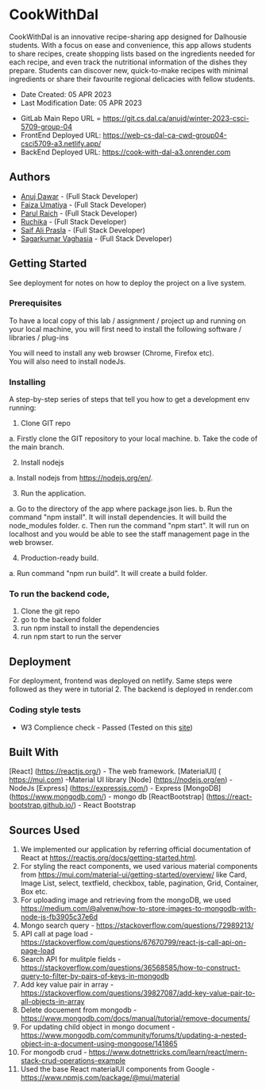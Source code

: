 <!--- The following README.md sample file was adapted from https://gist.github.com/PurpleBooth/109311bb0361f32d87a2#file-readme-template-md by Gabriella Mosquera for academic use --->

# CookWithDal

CookWithDal is an innovative recipe-sharing app designed for Dalhousie students. With a focus on ease and convenience, this app allows students to share recipes, create shopping lists based on the ingredients needed for each recipe, and even track the nutritional information of the dishes they prepare. Students can discover new, quick-to-make recipes with minimal ingredients or share their favourite regional delicacies with fellow students.

- Date Created: 05 APR 2023
- Last Modification Date: 05 APR 2023

* GitLab Main Repo URL = https://git.cs.dal.ca/anujd/winter-2023-csci-5709-group-04
* FrontEnd Deployed URL: https://web-cs-dal-ca-cwd-group04-csci5709-a3.netlify.app/
* BackEnd Deployed URL: https://cook-with-dal-a3.onrender.com

## Authors

- [Anuj Dawar](an877696@dal.ca) - (Full Stack Developer)
- [Faiza Umatiya](faizaumatiya@dal.ca) - (Full Stack Developer)
- [Parul Raich](pr678267@dal.ca) - (Full Stack Developer)
- [Ruchika](rc315087@dal.ca) - (Full Stack Developer)
- [Saif Ali Prasla](sf527330@dal.ca) - (Full Stack Developer)
- [Sagarkumar Vaghasia](sg682034@dal.ca) - (Full Stack Developer)

## Getting Started

See deployment for notes on how to deploy the project on a live system.

### Prerequisites

To have a local copy of this lab / assignment / project up and running on your local machine, you will first need to install the following software / libraries / plug-ins

You will need to install any web browser (Chrome, Firefox etc).  
You will also need to install nodeJs.

### Installing

A step-by-step series of steps that tell you how to get a development env running:

1. Clone GIT repo

a. Firstly clone the GIT repository to your local machine.
b. Take the code of the main branch.

2. Install nodejs

a. Install nodejs from https://nodejs.org/en/.

3. Run the application.

a. Go to the directory of the app where package.json lies.
b. Run the command "npm install". It will install dependencies. It will build the node_modules folder.
c. Then run the command "npm start". It will run on localhost and you would be able to see the staff management page in the web browser.

4. Production-ready build.

a. Run command "npm run build". It will create a build folder.

### To run the backend code,

1. Clone the git repo
2. go to the backend folder
3. run npm install to install the dependencies
4. run npm start to run the server

## Deployment

For deployment, frontend was deployed on netlify. Same steps were followed as they were in tutorial 2.
The backend is deployed in render.com

### Coding style tests

- W3 Complience check - Passed (Tested on this [site](https://validator.w3.org/))

## Built With

[React] (https://reactjs.org/) - The web framework.
[MaterialUI] ( https://mui.com) -Material UI library
[Node] (https://nodejs.org/en) - NodeJs
[Express] (https://expressjs.com/) - Express
[MongoDB] (https://www.mongodb.com/) - mongo db
[ReactBootstrap] (https://react-bootstrap.github.io/) - React Bootstrap

## Sources Used

1.  We implemented our application by referring official documentation of React at https://reactjs.org/docs/getting-started.html.
2.  For styling the react components, we used various material components from https://mui.com/material-ui/getting-started/overview/ like Card, Image List, select, textfield, checkbox, table, pagination, Grid, Container, Box etc.
3.  For uploading image and retrieving from the mongoDB, we used https://medium.com/@alvenw/how-to-store-images-to-mongodb-with-node-js-fb3905c37e6d
4.  Mongo search query - https://stackoverflow.com/questions/72989213/
5.  API call at page load - https://stackoverflow.com/questions/67670799/react-js-call-api-on-page-load
6.  Search API for mulitple fields - https://stackoverflow.com/questions/36568585/how-to-construct-query-to-filter-by-pairs-of-keys-in-mongodb
7.  Add key value pair in array - https://stackoverflow.com/questions/39827087/add-key-value-pair-to-all-objects-in-array
8.  Delete docuement from mongodb - https://www.mongodb.com/docs/manual/tutorial/remove-documents/
9.  For updating child object in mongo document - https://www.mongodb.com/community/forums/t/updating-a-nested-object-in-a-document-using-mongoose/141865
10. For mongodb crud - https://www.dotnettricks.com/learn/react/mern-stack-crud-operations-example
11. Used the base React materialUI components from Google - https://www.npmjs.com/package/@mui/material
